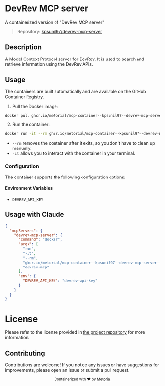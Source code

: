 
# DevRev MCP server

A containerized version of "DevRev MCP server"

> Repository: [kpsunil97/devrev-mcp-server](https://github.com/kpsunil97/devrev-mcp-server)

## Description

A Model Context Protocol server for DevRev. It is used to search and retrieve information using the DevRev APIs.


## Usage

The containers are built automatically and are available on the GitHub Container Registry.

1. Pull the Docker image:

```bash
docker pull ghcr.io/metorial/mcp-container--kpsunil97--devrev-mcp-server--devrev-mcp-server
```

2. Run the container:

```bash
docker run -it --rm ghcr.io/metorial/mcp-container--kpsunil97--devrev-mcp-server--devrev-mcp-server 
```

- `--rm` removes the container after it exits, so you don't have to clean up manually.
- `-it` allows you to interact with the container in your terminal.


### Configuration

The container supports the following configuration options:




#### Environment Variables

- `DEVREV_API_KEY`




## Usage with Claude

```json
{
  "mcpServers": {
    "devrev-mcp-server": {
      "command": "docker",
      "args": [
        "run",
        "-it",
        "--rm",
        "ghcr.io/metorial/mcp-container--kpsunil97--devrev-mcp-server--devrev-mcp-server",
        "devrev-mcp"
      ],
      "env": {
        "DEVREV_API_KEY": "devrev-api-key"
      }
    }
  }
}
```

# License

Please refer to the license provided in [the project repository](https://github.com/kpsunil97/devrev-mcp-server) for more information.

## Contributing

Contributions are welcome! If you notice any issues or have suggestions for improvements, please open an issue or submit a pull request.

<div align="center">
  <sub>Containerized with ❤️ by <a href="https://metorial.com">Metorial</a></sub>
</div>
  